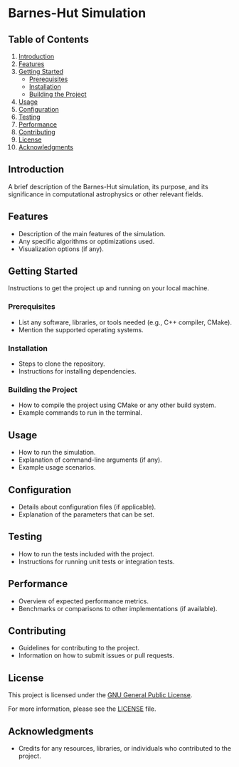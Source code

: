 # Barnes-Hut Simulation

## Table of Contents
1. [Introduction](#introduction)
2. [Features](#features)
3. [Getting Started](#getting-started)
    - [Prerequisites](#prerequisites)
    - [Installation](#installation)
    - [Building the Project](#building-the-project)
4. [Usage](#usage)
5. [Configuration](#configuration)
6. [Testing](#testing)
7. [Performance](#performance)
8. [Contributing](#contributing)
9. [License](#license)
10. [Acknowledgments](#acknowledgments)

## Introduction
A brief description of the Barnes-Hut simulation, its purpose, and its significance in computational astrophysics or other relevant fields.

## Features
- Description of the main features of the simulation.
- Any specific algorithms or optimizations used.
- Visualization options (if any).

## Getting Started
Instructions to get the project up and running on your local machine.

### Prerequisites
- List any software, libraries, or tools needed (e.g., C++ compiler, CMake).
- Mention the supported operating systems.

### Installation
- Steps to clone the repository.
- Instructions for installing dependencies.

### Building the Project
- How to compile the project using CMake or any other build system.
- Example commands to run in the terminal.

## Usage
- How to run the simulation.
- Explanation of command-line arguments (if any).
- Example usage scenarios.

## Configuration
- Details about configuration files (if applicable).
- Explanation of the parameters that can be set.

## Testing
- How to run the tests included with the project.
- Instructions for running unit tests or integration tests.

## Performance
- Overview of expected performance metrics.
- Benchmarks or comparisons to other implementations (if available).

## Contributing
- Guidelines for contributing to the project.
- Information on how to submit issues or pull requests.

## License
This project is licensed under the [GNU General Public License](./LICENSE).

For more information, please see the [LICENSE](./LICENSE) file.

## Acknowledgments
- Credits for any resources, libraries, or individuals who contributed to the project.
